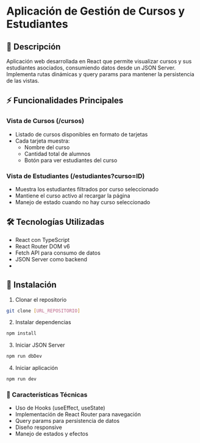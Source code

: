 # Aplicación de Gestión de Cursos y Estudiantes

## 📝 Descripción
Aplicación web desarrollada en React que permite visualizar cursos y sus estudiantes asociados, consumiendo datos desde un JSON Server. Implementa rutas dinámicas y query params para mantener la persistencia de las vistas.

## ⚡ Funcionalidades Principales

### Vista de Cursos (/cursos)
- Listado de cursos disponibles en formato de tarjetas
- Cada tarjeta muestra:
  - Nombre del curso
  - Cantidad total de alumnos
  - Botón para ver estudiantes del curso

### Vista de Estudiantes (/estudiantes?curso=ID) 
- Muestra los estudiantes filtrados por curso seleccionado
- Mantiene el curso activo al recargar la página
- Manejo de estado cuando no hay curso seleccionado

## 🛠️ Tecnologías Utilizadas
- React con TypeScript
- React Router DOM v6 
- Fetch API para consumo de datos
- JSON Server como backend
- 
## 🚀 Instalación

1. Clonar el repositorio
```bash
git clone [URL_REPOSITORIO]
```

2. Instalar dependencias
```bash
npm install
```

3. Iniciar JSON Server
```bash
npm run dbDev
```

4. Iniciar aplicación
```bash
npm run dev
```

### 🔧 Características Técnicas
- Uso de Hooks (useEffect, useState)
- Implementación de React Router para navegación
- Query params para persistencia de datos
- Diseño responsive
- Manejo de estados y efectos
